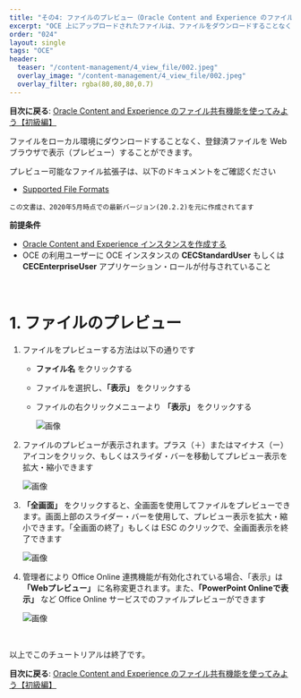 ```yaml
---
title: "その4: ファイルのプレビュー（Oracle Content and Experience のファイル共有機能を使ってみよう）"
excerpt: "OCE 上にアップロードされたファイルは、ファイルをダウンロードすることなく、ブラウザ内でファイルの内容を確認（プレビュー）できます。ここでは、ファイルのプレビュー操作を習得します"
order: "024"
layout: single
tags: "OCE"
header:
  teaser: "/content-management/4_view_file/002.jpeg"
  overlay_image: "/content-management/4_view_file/002.jpeg"
  overlay_filter: rgba(80,80,80,0.7)
---
```


**目次に戻る**: [Oracle Content and Experience のファイル共有機能を使ってみよう【初級編】](../using_file_sharing)

ファイルをローカル環境にダウンロードすることなく、登録済ファイルを Web ブラウザで表示（プレビュー）することができます。

プレビュー可能なファイル拡張子は、以下のドキュメントをご確認ください

+ [Supported File Formats](https://docs.oracle.com/en/cloud/paas/content-cloud/administer/supported-file-formats.html)

~~~
この文書は、2020年5月時点での最新バージョン(20.2.2)を元に作成されてます
~~~

**前提条件**
- [Oracle Content and Experience インスタンスを作成する](../create_oce_instance)
- OCE の利用ユーザーに OCE インスタンスの **CECStandardUser** もしくは **CECEnterpriseUser** アプリケーション・ロールが付与されていること

<br>

# 1. ファイルのプレビュー

1. ファイルをプレビューする方法は以下の通りです

    + **ファイル名** をクリックする

    + ファイルを選択し、**「表示」** をクリックする

    + ファイルの右クリックメニューより **「表示」** をクリックする

        ![画像](001.jpeg)

1. ファイルのプレビューが表示されます。プラス（＋）またはマイナス（ー）アイコンをクリック、もしくはスライダ・バーを移動してプレビュー表示を拡大・縮小できます

    ![画像](002.jpeg)

1. **「全画面」** をクリックすると、全画面を使用してファイルをプレビューできます。画面上部のスライダー・バーを使用して、プレビュー表示を拡大・縮小できます。「全画面の終了」もしくは ESC のクリックで、全画面表示を終了できます

    ![画像](003.jpeg)

1. 管理者により Office Online 連携機能が有効化されている場合、「表示」は **「Webプレビュー」** に名称変更されます。また、**「PowerPoint Onlineで表示」** など Office Online サービスでのファイルプレビューができます

    ![画像](004.jpeg)

<br>

以上でこのチュートリアルは終了です。

**目次に戻る**: [Oracle Content and Experience のファイル共有機能を使ってみよう【初級編】](../using_file_sharing)
